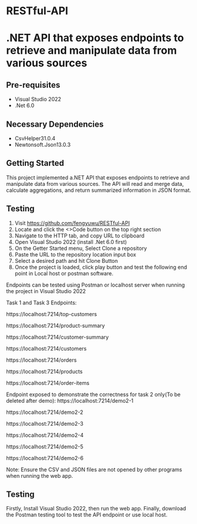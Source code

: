 # RESTful-API
.NET API that exposes endpoints to retrieve and manipulate data from various sources
===================================

Pre-requisites
--------------

- Visual Studio 2022
- .Net 6.0


Necessary Dependencies
--------------
- CsvHelper31.0.4
- Newtonsoft.Json13.0.3


Getting Started
---------------

This project implemented a.NET API that exposes endpoints to retrieve and manipulate data from various sources. The API will read and merge data, calculate aggregations, and return summarized information in JSON format.  

Testing
---------------
1. Visit https://github.com/fengyuwu/RESTful-API
2. Locate  and click the <>Code button on the top right section
3. Navigate to the HTTP tab, and copy URL to clipboard
4. Open Visual Studio 2022 (install .Net 6.0 first)
5. On the Getter Started menu, Select Clone a repository
6. Paste the URL to the repository location input box
7. Select a desired path and hit Clone Button
8. Once the project is loaded, click play button and test the following end point in Local host or postman software.



Endpoints can be tested using Postman or localhost server when running the project in Visual Studio 2022


Task 1 and Task 3 Endpoints:

https://localhost:7214/top-customers

https://localhost:7214/product-summary

https://localhost:7214/customer-summary

https://localhost:7214/customers

https://localhost:7214/orders

https://localhost:7214/products

https://localhost:7214/order-items



Endpoint exposed to demonstrate the correctness for task 2 only(To be deleted after demo):
https://localhost:7214/demo2-1

https://localhost:7214/demo2-2

https://localhost:7214/demo2-3

https://localhost:7214/demo2-4

https://localhost:7214/demo2-5

https://localhost:7214/demo2-6





Note: Ensure the CSV and JSON files are not opened by other programs when running the web app.


Testing
-------

Firstly, Install Visual Studio 2022, then run the web app. Finally, download the Postman testing tool to test the API endpoint or use local host.

 
